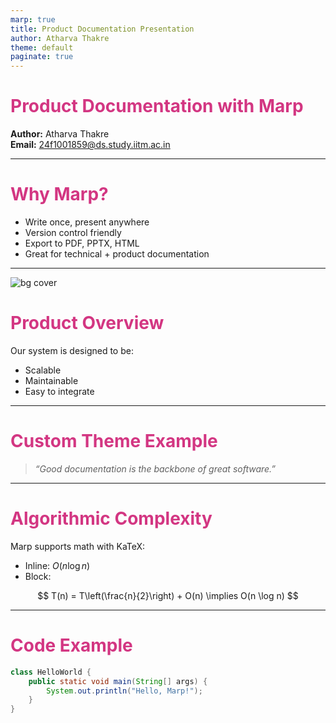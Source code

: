 ```yaml
---
marp: true
title: Product Documentation Presentation
author: Atharva Thakre
theme: default
paginate: true
---
```


<!-- _class: lead -->

# Product Documentation with Marp

**Author:** Atharva Thakre  
**Email:** 24f1001859@ds.study.iitm.ac.in

---

<!-- _backgroundColor: #123456 -->
<!-- _color: white -->

# Why Marp?

- Write once, present anywhere  
- Version control friendly  
- Export to PDF, PPTX, HTML  
- Great for technical + product documentation  

---

<!-- Background image -->
![bg cover](images/background.jpg)

# Product Overview

Our system is designed to be:  
- Scalable  
- Maintainable  
- Easy to integrate  

---

# Custom Theme Example

<style>
section {
  background: #fdf6e3;
  color: #657b83;
}
h1 {
  color: #d33682;
}
blockquote {
  font-style: italic;
}
</style>

> “Good documentation is the backbone of great software.”

---

# Algorithmic Complexity

Marp supports math with KaTeX:

- Inline: $O(n \log n)$
- Block:

$$
T(n) = T\left(\frac{n}{2}\right) + O(n) \implies O(n \log n)
$$

---

# Code Example

```java
class HelloWorld {
    public static void main(String[] args) {
        System.out.println("Hello, Marp!");
    }
}
